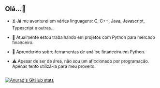 ## Olá...👋

- ⏳ Já me aventurei em várias linguagens: C, C++, Java, Javascript, Typescript e outras...
- 🔭 Atualmente estou trabalhando em projetos com Python para mercado financeiro.
- 🌱 Aprendendo sobre ferramentas de análise financeira em Python.
- ⚠️ Apesar de ser da área, não sou um aficcionado por programação. Apenas tento utilizá-la para meu proveito.

  ##

[![Anurag's GitHub stats](https://github-readme-stats.vercel.app/api?username=EduardoSchuabb&show_icons=true&theme=dark)](https://github.com/EduardoSchuabb/github-readme-stats)
